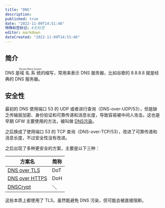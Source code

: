 ```yaml
---
title: "DNS"
description:
published: true
date: "2022-11-09T14:51:46"
特殊标签标记: #无标签
editor: markdown
dateCreated: "2022-11-09T14:51:46"
---
```


## 简介

DNS 是<ruby>域名系统<rp>(</rp><rt>Domain Name System</rt><rp>)</rp></ruby>的缩写，常用来表示 DNS 服务器，比如谷歌的 8.8.8.8 就是经典的 DNS 服务器。

## 安全性

最初的 DNS 使用端口 53 的 UDP 或者进行查询（DNS-over-UDP/53），但是缺乏传输层加密、身份验证和可靠传递和消息长度，导致容易被中间人攻击。这也是早期 GFW 主要使用的方法，被叫做 [DNS污染](/censorship/技术/DNS污染.md)。

之后换成了使用端口 53 的 TCP 查询（DNS-over-TCP/53），改进了可靠传递和消息长度，不过安全性没有改进。

之后出现了多种更安全的方案，主要是以下三种：

| 方案名             | 简称 |
| ------------------ | ---- |
| [DNS over TLS][]   | DoT  |
| [DNS over HTTPS][] | DoH  |
| [DNSCrypt][]       | ＼   |

[DNS over TLS]: https://zh.wikipedia.org/wiki/DNS_over_TLS
[DNS over HTTPS]: https://zh.wikipedia.org/wiki/DNS_over_HTTPS
[DNSCrypt]: https://zh.wikipedia.org/wiki/DNSCrypt

这些本质上都使用了 TLS，虽然能避免 DNS 污染，但可能会被直接阻断。

